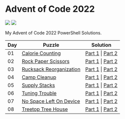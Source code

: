 # Advent of Code 2022

<!-- Shields stolen from Josh Corr: https://github.com/joshcorr/Advent-of-code-2021 -->

![](https://img.shields.io/badge/day%20📅-09-blue)
![](https://img.shields.io/badge/stars%20⭐-18-yellow)

My Advent of Code 2022 PowerShell Solutions.

| Day | Puzzle                                                          | Solution                                                               |
|-----|-----------------------------------------------------------------|------------------------------------------------------------------------|
| 01  | [Calorie Counting](https://adventofcode.com/2022/day/1)         | [Part 1](src/Day01/Day01-1.ps1) &#124; [Part 2](src/Day01/Day01-2.ps1) |
| 02  | [Rock Paper Scissors](https://adventofcode.com/2022/day/2)      | [Part 1](src/Day02/Day02-1.ps1) &#124; [Part 2](src/Day02/Day02-2.ps1) |
| 03  | [Rucksack Reorganization](https://adventofcode.com/2022/day/3)  | [Part 1](src/Day03/Day03-1.ps1) &#124; [Part 2](src/Day03/Day03-2.ps1) |
| 04  | [Camp Cleanup](https://adventofcode.com/2022/day/4)             | [Part 1](src/Day04/Day04-1.ps1) &#124; [Part 2](src/Day04/Day04-2.ps1) |
| 05  | [Supply Stacks](https://adventofcode.com/2022/day/5)            | [Part 1](src/Day05/Day05-1.ps1) &#124; [Part 2](src/Day05/Day05-2.ps1) |
| 06  | [Tuning Trouble](https://adventofcode.com/2022/day/6)           | [Part 1](src/Day06/Day06-1.ps1) &#124; [Part 2](src/Day06/Day06-2.ps1) |
| 07  | [No Space Left On Device](https://adventofcode.com/2022/day/7)  | [Part 1](src/Day07/Day07-1.ps1) &#124; [Part 2](src/Day07/Day07-2.ps1) |
| 08  | [Treetop Tree House](https://adventofcode.com/2022/day/9)       | [Part 1](src/Day08/Day08-1.ps1) &#124; [Part 2](src/Day08/Day08-2.ps1) |
